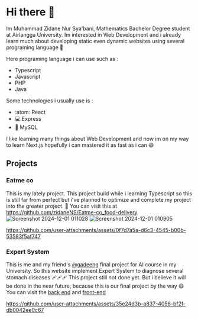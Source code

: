 # Hi there 👋
Im Muhammad Zidane Nur Sya'bani, Mathematics Bachelor Degree student at Airlangga University. Im interested in Web Development and i already learn much about developing static even 
dynamic websites using several programing language 🙌

Here programing language i can use such as :
* Typescript
* Javascript
* PHP
* Java

Some technologies i usually use is :
* :atom: React
* 💻 Express
* 🐬 MySQL

I like learning many things about Web Development and now im on my way to learn Next.js hopefully i can mastered it as fast as i can 😄

## Projects
### Eatme co
This is my lately project. This project build while i learning Typescript so this is still far from perfect but i've planned to optimize and complete my project into the greater project. 🫶
You can visit this at https://github.com/zidaneNS/Eatme-co_food-delivery
![Screenshot 2024-12-01 011028](https://github.com/user-attachments/assets/a37154db-0edc-450b-92a3-44b8728f6011)
![Screenshot 2024-12-01 010905](https://github.com/user-attachments/assets/a82f7a13-b2ba-4af6-bf74-bfd1e20915b1)

https://github.com/user-attachments/assets/0f7d7a5a-d6c3-4545-b00b-53583f5af747

### Expert System
This is me and my friend's [@gadeeng](https://github.com/gadeeng) final project for AI course in my University. So this website implement Expert System to diagnose several stomach diseases 🩹🩹🩹
This project still not done yet. But i believe it will be done in the near future, because this is our final project by the way 😄
You can visit the [back end](https://github.com/zidaneNS/kcb-expert-system) and [front-end](https://github.com/zidaneNS/kcb-expert-system-front-end)

https://github.com/user-attachments/assets/35e24d3b-a837-4056-bf2f-db0042ee0c67


